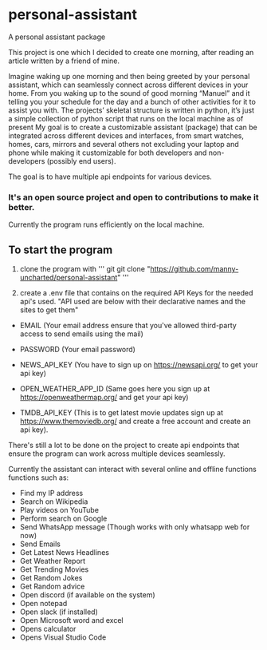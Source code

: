 # personal-assistant
A personal assistant package

This project is one which I decided to create one morning, after reading an article written by a friend of mine. 

Imagine waking up one morning and then being greeted by your personal assistant, which can seamlessly connect across different devices in your home. From you waking up to the sound of good morning “Manuel” and it telling you your schedule for the day and a bunch of other activities for it to assist you with.
The projects’ skeletal structure is written in python, it’s just a simple collection of python script that runs on the local machine as of present
My goal is to create a customizable assistant (package) that can be integrated across different devices and interfaces, from smart watches, homes, cars, mirrors and several others not excluding your laptop and phone while making it customizable for both developers and non-developers (possibly end users).

The goal is to have multiple api endpoints for various devices.

### It's an open source project and open to contributions to make it better.

Currently the program runs efficiently on the local machine. 


## To start the program 
1. clone the program with
''' git
git clone "https://github.com/manny-uncharted/personal-assistant"
'''

2. create a .env file that contains on the required API Keys for the needed api's used. 
"API used are below with their declarative names and the sites to get them"
- EMAIL (Your email address ensure that you've allowed third-party access to send emails using the mail)
- PASSWORD (Your email password)

- NEWS_API_KEY (You have to sign up on https://newsapi.org/ to get your api key)

- OPEN_WEATHER_APP_ID (Same goes here you sign up at https://openweathermap.org/ and get your api key)

- TMDB_API_KEY (This is to get latest movie updates sign up at https://www.themoviedb.org/ and create a free account and create an api key).

There's still a lot to be done on the project to create api endpoints that ensure the program can work across multiple devices seamlessly.

Currently the assistant can interact with several online and offline functions functions such as:
- Find my IP address
- Search on Wikipedia
- Play videos on YouTube
- Perform search on Google
- Send WhatsApp message (Though works with only whatsapp web for now)
- Send Emails
- Get Latest News Headlines
- Get Weather Report
- Get Trending Movies
- Get Random Jokes
- Get Random advice
- Open discord (if available on the system)
- Open notepad
- Open slack (if installed)
- Open Microsoft word and excel
- Opens calculator
- Opens Visual Studio Code